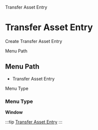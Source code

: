
Transfer Asset Entry
# Transfer Asset Entry


Create Transfer Asset Entry

Menu Path
## Menu Path



- Transfer Asset Entry

Menu Type
### Menu Type

**Window**


:::tip
[Transfer Asset Entry](functional-guide/window/window-transfer-asset-entry.md)
:::